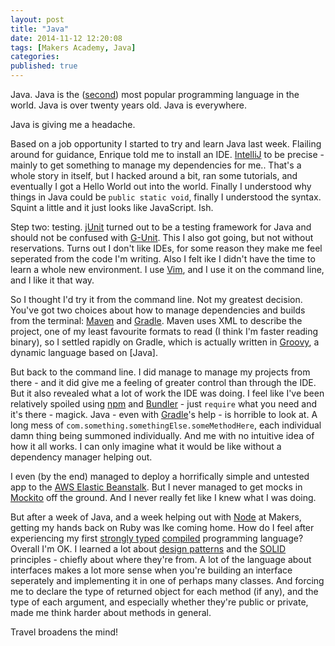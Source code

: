 ```yaml
---
layout: post
title: "Java"
date: 2014-11-12 12:20:08
tags: [Makers Academy, Java]
categories:
published: true
---
```


Java. Java is the
([second](http://www.tiobe.com/index.php/content/paperinfo/tpci/index.html))
most popular programming language in the world. Java is over twenty years old.
Java is everywhere.

Java is giving me a headache.

Based on a job opportunity I started to try and learn Java last week. Flailing
around for guidance, Enrique told me to install an IDE. [IntelliJ] to be
precise - mainly to get something to manage my dependencies for me.. That's
a whole story in itself, but I hacked around a bit, ran some tutorials, and
eventually I got a Hello World out into the world. Finally
I understood why things in Java could be `public static void`, finally
I understood the syntax. Squint a little and it just looks like JavaScript. Ish.

Step two: testing. [jUnit] turned out to be a testing framework for Java
and should not be confused with [G-Unit].  This I also got going, but not
without reservations. Turns out I don't like IDEs, for some reason they make me
feel seperated from the code I'm writing.  Also I felt ike I didn't have the
time to learn a whole new environment. I use [Vim], and I use it on the command
line, and I like it that way.

So I thought I'd try it from the command line. Not my greatest decision. You've
got two choices about how to manage dependencies and builds from the terminal:
[Maven] and [Gradle]. Maven uses XML to describe the project, one of my
least favourite formats to read (I think I'm faster reading binary), so
I settled rapidly on Gradle, which is actually written in [Groovy], a dynamic
language based on [Java].

But back to the command line. I did manage to manage my projects from there -
and it did give me a feeling of greater control than through the IDE. But it
also revealed what a lot of work the IDE was doing. I feel like I've been
relatively spoiled using [npm] and [Bundler] - just `require` what you
need and it's there - magick. Java - even with [Gradle]'s help - is horrible
to look at. A long mess of `com.something.somethingElse.someMethodHere`, each
individual damn thing being summoned individually. And me with no intuitive idea
of how it all works. I can only imagine what it would be like without
a dependency manager helping out.

I even (by the end) managed to deploy a horrifically simple and untested app to
the [AWS Elastic Beanstalk]. But I never managed to get mocks in [Mockito]
off the ground. And I never really fet like I knew what I was doing.

But after a week of Java, and a week helping out with [Node] at Makers,
getting my hands back on Ruby was lke coming home. How do I feel after
experiencing my first [strongly typed] [compiled] programming language?
Overall I'm OK. I learned a lot about [design patterns] and the [SOLID]
principles - chiefly about where they're from. A lot of the language about
interfaces makes a lot more sense when you're building an interface seperately
and implementing it in one of perhaps many classes. And forcing me to declare
the type of returned object for each method (if any), and the type of each
argument, and especially whether they're public or private, made me think harder
about methods in general.

Travel broadens the mind!

[IntelliJ]: https://www.jetbrains.com/idea/
[jUnit]: http://junit.org/
[G-Unit]: http://en.wikipedia.org/wiki/G-Unit
[Vim]: http://www.vim.org/
[Maven]: http://maven.apache.org/
[Gradle]: http://www.gradle.org/
[Groovy]: https://www.google.co.uk/webhp?sourceid=chrome-instant&ion=1&espv=2&ie=UTF-8#q=groovy
[npm]: https://www.npmjs.org/
[Bundler]: http://bundler.io/
[AWS Elastic Beanstalk]: http://aws.amazon.com/elasticbeanstalk/
[Mockito]: https://code.google.com/p/mockito/
[Node]: http://nodejs.org/
[strongly typed]: http://en.wikipedia.org/wiki/Strong_and_weak_typing
[compiled]: http://en.wikipedia.org/wiki/Compiled_language
[design patterns]: http://en.wikipedia.org/wiki/Software_design_pattern
[SOLID]: http://en.wikipedia.org/wiki/SOLID_(object-oriented_design)
